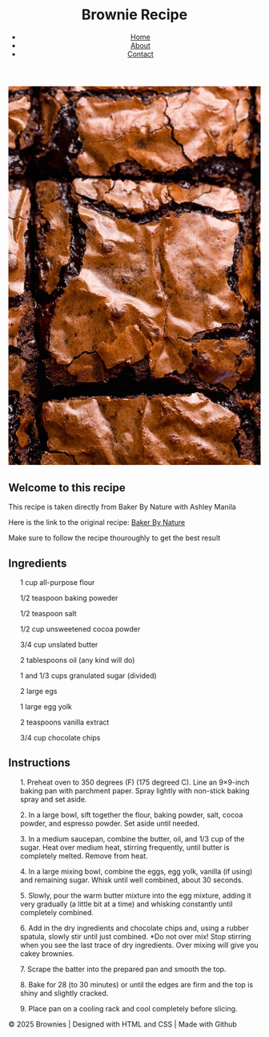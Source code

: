 <!DOCTYPE html>
<html lang="en">
<head>
  <meta charset="utf-8">
  <meta name="viewport" content="width=device-width, initial-scale=1.0">
  <title>Brownies | Home</title>
  <link rel="stylesheet" href="styles.css">
</head>
<body>
  <header>
    <h1>Brownie Recipe</h1> 
    <nav>
      <ul>
        <li><a href="README.md" class="active">Home</a></li>
        <li><a href="about.html">About</a></li>
        <li><a href="contact.html">Contact</a></li>
      </ul>
  </header>
  <main>
    <div id="welcome">
      <img src="cropped-Cocoa-Fudge-Brownies123-1-of-1.jpg" alt="Tray of brownies">
      <h2>Welcome to this recipe</h2>
      <p>This recipe is taken directly from Baker By Nature with Ashley Manila</p>
      <p>Here is the link to the original recipe: <a href="https://bakerbynature.com/the-best-cocoa-fudge-brownies/" target="_blank"> Baker By Nature</a></p>
      <p>Make sure to follow the recipe thouroughly to get the best result</p>
    </div>
    <div id="ingredients">
      <h2>Ingredients</h2>
      <ul>
        <p>1 cup all-purpose flour</p>
        <p>1/2 teaspoon baking poweder</p>
        <p>1/2 teaspoon salt</p>
        <p>1/2 cup unsweetened cocoa powder</p>
        <p>3/4 cup unslated butter</p>
        <p>2 tablespoons oil (any kind will do)</p>
        <p>1 and 1/3 cups granulated sugar (divided)</p>
        <p>2 large egs</p>
        <p>1 large egg yolk</p>
        <p>2 teaspoons vanilla extract</p>
        <p>3/4 cup chocolate chips</p>
      </ul>
    </div>
    <div id="instructions">
      <h2>Instructions</h2>
      <ol>
        <p>1. Preheat oven to 350 degrees (F) (175 degreed C). Line an 9×9-inch baking pan with parchment paper. Spray lightly with non-stick baking spray and set aside.</p>
        <p>2. In a large bowl, sift together the flour, baking powder, salt, cocoa powder, and espresso powder. Set aside until needed.</p>
        <p>3. In a medium saucepan, combine the butter, oil, and 1/3 cup of the sugar. Heat over medium heat, stirring frequently, until butter is completely melted. Remove from heat.</p>
        <p>4. In a large mixing bowl, combine the eggs, egg yolk, vanilla (if using) and remaining sugar. Whisk until well combined, about 30 seconds.</p>
        <p>5. Slowly, pour the warm butter mixture into the egg mixture, adding it very gradually (a little bit at a time) and whisking constantly until completely combined.</p>
        <p>6. Add in the dry ingredients and chocolate chips and, using a rubber spatula, slowly stir until just combined. *Do not over mix! Stop stirring when you see the last trace of dry ingredients. Over mixing will give you cakey brownies. </p>
        <p>7. Scrape the batter into the prepared pan and smooth the top.</p>
        <p>8. Bake for 28 (to 30 minutes) or until the edges are firm and the top is shiny and slightly cracked. </p>
        <p>9. Place pan on a cooling rack and cool completely before slicing.</p>
      </ol>
    </div>
  </main>
      
  <footer>
    <p>&copy 2025 Brownies | Designed with HTML and CSS | Made with Github</p>
  </footer>
</body>
